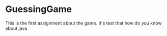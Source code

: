 # GuessingGame

This is the first assignment about the game. It's test that how do you know about java
